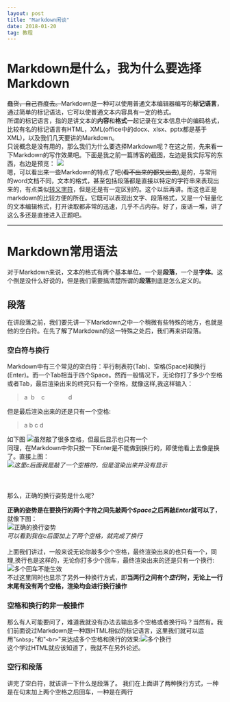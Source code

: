 ```yaml
---
layout: post
title: "Markdown闲谈"
date: 2018-01-20
tag: 教程
---   
```

# Markdown是什么，我为什么要选择Markdown #
~~蠢货，自己百度去。~~Markdown是一种可以使用普通文本编辑器编写的**标记语言**，通过简单的标记语法，它可以使普通文本内容具有一定的格式。  
所谓的标记语言，指的是讲文本的**内容**和**格式**一起记录在文本信息中的编码格式，比较有名的标记语言有HTML，XML(office中的docx、xlsx、pptx都是基于XML)，以及我们几天要讲的Markdown。  
只说概念是没有用的，那么我们为什么要选择Markdown呢？在这之前，先来看一下Markdown的写作效果吧。下面是我之前一篇博客的截图，左边是我实际写的东西，右边是预览：
![](http://m.qpic.cn/psb?/V117MGIn3dBRDw/WikvZvRJmDNgLLSw0n0tUsdpUqLFGx7Px9Ixf9OAsY8!/b/dPMAAAAAAAAA&bo=VQXZAlUF2QIDCSw!&rf=viewer_4)  
嗯，可以看出来一些Markdown的特点了吧(~~看不出来的都叉出去~~),是的，与常用的word文档不同，文本的格式，甚至包括段落都是直接以特定的字符串来表现出来的，有点类似[转义字符](https://baike.baidu.com/item/%E8%BD%AC%E4%B9%89%E5%AD%97%E7%AC%A6)，但是还是有一定区别的。这个以后再讲。而这也正是markdown的比较方便的所在。它既可以表现出文字、段落格式，又是一个轻量化的文本编辑格式，打开读取都非常的迅速，几乎不占内存。好了，废话一堆，讲了这么多还是直接进入正题吧。 
*** 
# Markdown常用语法 #  
对于Markdown来说，文本的格式有两个基本单位。一个是**段落**，一个是**字体**。这个倒是没什么好说的，但是我们需要搞清楚所谓的**段落**到底是怎么定义的。  
## 段落 ##
在讲段落之前，我们要先讲一下Markdown之中一个稍微有些特殊的地方，也就是他的空白符。在先了解了Markdown的这一特殊之处后，我们再来讲段落。  
### 空白符与换行 ###  
Markdown中有三个常见的空白符：平行制表符(Tab)、空格(Space)和换行(Enter)。而一个Tab相当于四个Space。然而一般情况下，无论你打了多少个空格或者Tab，最后渲染出来的终究只有一个空格，就像这样,我这样输入：  
>a&nbsp;&nbsp;b&nbsp;&nbsp;&nbsp;&nbsp;c&nbsp;&nbsp;&nbsp;&nbsp;&nbsp;&nbsp;&nbsp;&nbsp;&nbsp;&nbsp;&nbsp;&nbsp;&nbsp;&nbsp;d      

但是最后渲染出来的还是只有一个空格:
>a b c d 

如下图
![虽然敲了很多空格，但最后显示也只有一个](http://m.qpic.cn/psb?/V117MGIn3dBRDw/dyrXzWZVMYBOCsJ6bLHbNXYjdoF7albqV7OlHUbd*QU!/b/dF4BAAAAAAAA&bo=FAVlABQFZQADCSw!&rf=viewer_4)  
同理，在Markdown中你只按一下Enter是不能做到换行的，即使他看上去像是换了。直接上图：  
![](http://m.qpic.cn/psb?/V117MGIn3dBRDw/uGG8XTVmK7zv7YVrtXxvTEwqVEuyljsJJNCNTNkqmgE!/b/dPIAAAAAAAAA&bo=agFxAGoBcQADGTw!&rf=viewer_4)_这里c后面我是敲了一个空格的，但是渲染出来并没有显示_  
<br>
<br>  
那么，正确的换行姿势是什么呢?  


**正确的姿势是在要换行的两个字符之间先敲两个*Space*之后再敲*Enter*就可以了**，就像下图：  
![正确的换行姿势](http://m.qpic.cn/psb?/V117MGIn3dBRDw/cg4JFABkTcofpCKyRA9vli9NonGjYblKsi8RWO36CVg!/b/dGgBAAAAAAAA&bo=dQGjAHUBowADCSw!&rf=viewer_4)  
_可以看到我在c后面加上了两个空格，就完成了换行_
<br>
<br>
上面我们讲过，一般来说无论你敲多少个空格，最终渲染出来的也只有一个，同理,换行也是这样的，无论你打多少个回车，最终渲染出来的还是只有一个换行:![多个回车不能生效](http://r.photo.store.qq.com/psb?/V117MGIn3dBRDw/6.4UUUVs9Vc5UZv2ihz.Oi9Jp*13UCl9yINO9E5LcTQ!/r/dF4BAAAAAAAA)  
不过这里同时也显示了另外一种换行方式，即**当两行之间有个*空行*时，无论上一行末尾有没有两个空格，渲染均会进行换行操作**
### 空格和换行的非一般操作 ###  
那么有人可能要问了，难道我就没有办法去输出多个空格或者换行吗？当然有。我们前面说过Markdown是一种跟HTML相似的标记语言，这里我们就可以运用"`&nbsp;`"和"`<br>`"来达成多个空格和换行的效果:![多个换行](http://r.photo.store.qq.com/psb?/V117MGIn3dBRDw/C*0EpFdfCf5yrXoRzKjwodAac.BN8pJzv6LhBdZsxxo!/r/dPMAAAAAAAAA)  
这个学过HTML就应该知道了，我就不在另外论述。  
### 空行和段落  
讲完了空白符，就该讲一下什么是段落了。
我们在上面讲了两种换行方式，一种是在句末加上两个空格之后回车，一种是在两行

